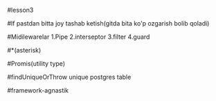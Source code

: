 #lesson3

#lf
pastdan bitta joy tashab ketish(gitda bita ko'p ozgarish bolib qoladi)

#Midilewarelar
1.Pipe
2.interseptor
3.filter
4.guard

#*(asterisk)

#Promis(utility type)

#findUniqueOrThrow unique postgres table

#framework-agnastik

